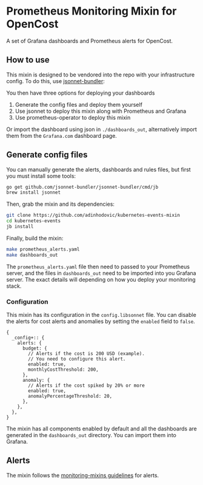 # Prometheus Monitoring Mixin for OpenCost

A set of Grafana dashboards and Prometheus alerts for OpenCost.

## How to use

This mixin is designed to be vendored into the repo with your infrastructure config.
To do this, use [jsonnet-bundler](https://github.com/jsonnet-bundler/jsonnet-bundler):

You then have three options for deploying your dashboards

1. Generate the config files and deploy them yourself
2. Use jsonnet to deploy this mixin along with Prometheus and Grafana
3. Use prometheus-operator to deploy this mixin

Or import the dashboard using json in `./dashboards_out`, alternatively import them from the `Grafana.com` dashboard page.

## Generate config files

You can manually generate the alerts, dashboards and rules files, but first you
must install some tools:

```sh
go get github.com/jsonnet-bundler/jsonnet-bundler/cmd/jb
brew install jsonnet
```

Then, grab the mixin and its dependencies:

```sh
git clone https://github.com/adinhodovic/kubernetes-events-mixin
cd kubernetes-events
jb install
```

Finally, build the mixin:

```sh
make prometheus_alerts.yaml
make dashboards_out
```

The `prometheus_alerts.yaml` file then need to passed
to your Prometheus server, and the files in `dashboards_out` need to be imported
into you Grafana server. The exact details will depending on how you deploy your
monitoring stack.

### Configuration

This mixin has its configuration in the `config.libsonnet` file. You can disable the alerts for cost alerts and anomalies by setting the `enabled` field to `false`.

```jsonnet
{
  _config+:: {
    alerts: {
      budget: {
        // Alerts if the cost is 200 USD (example).
        // You need to configure this alert.
        enabled: true,
        monthlyCostThreshold: 200,
      },
      anomaly: {
        // Alerts if the cost spiked by 20% or more
        enabled: true,
        anomalyPercentageThreshold: 20,
      },
    },
  },
}
```

The mixin has all components enabled by default and all the dashboards are generated in the `dashboards_out` directory. You can import them into Grafana.

## Alerts

The mixin follows the [monitoring-mixins guidelines](https://github.com/monitoring-mixins/docs#guidelines-for-alert-names-labels-and-annotations) for alerts.
